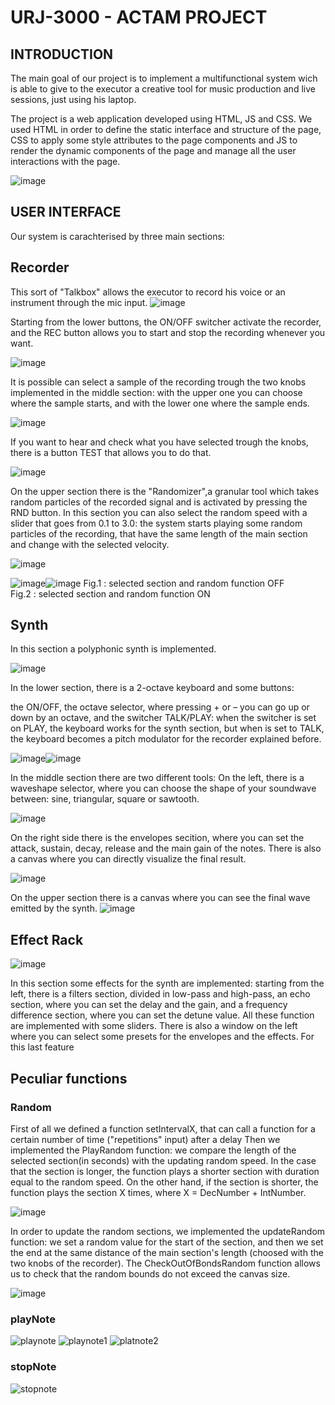 # URJ-3000 - ACTAM PROJECT

## INTRODUCTION
The main goal of our project is to implement a multifunctional system wich is able to give to the executor a creative tool for music production and live sessions, just using his laptop.

The project is a web application developed using HTML, JS and CSS. We used HTML in order to define the static interface and structure of the page, CSS to apply some style attributes to the page components and JS to render the dynamic components of the page and manage all the user interactions with the page.

![image](https://user-images.githubusercontent.com/99413338/153466062-5cc4423d-43fd-4890-80d6-a4aeb47b87f2.png)

## USER INTERFACE
Our system is carachterised by three main sections:

## Recorder
This sort of "Talkbox" allows the executor to record his voice or an instrument through the mic input.
![image](https://user-images.githubusercontent.com/99413338/153432794-0ae2fb83-6d11-425a-a3ce-8d7c38b9004a.png)

Starting from the lower buttons, the ON/OFF switcher activate the recorder, and the REC button allows you to start and stop the recording whenever you want.

![image](https://user-images.githubusercontent.com/99413338/153433034-aab30257-6e64-4cb9-aae1-751ccfc7cbb6.png)

It is possible can select a sample of the recording trough the two knobs implemented in the middle section: 
with the upper one you can choose where the sample starts, and with the lower one where the sample ends.

![image](https://user-images.githubusercontent.com/99413338/153433138-886f48d0-3493-4c97-8722-b658699dc605.png)

If you  want to hear and check what you have selected trough the knobs, there is a button TEST that allows you to do that.

![image](https://user-images.githubusercontent.com/99413338/153433223-6e29ee1a-083f-4da1-8dd5-3413734c352c.png)

On the upper section there is the "Randomizer",a granular tool which takes random particles of the recorded signal and is activated by pressing the RND button. In this section you can also select the random speed with a slider that goes from 0.1 to 3.0: the system starts playing some random particles of the recording, that have the same length of the main section and change with the selected velocity. 

![image](https://user-images.githubusercontent.com/99413338/153433303-526d4a5e-42eb-457a-86a7-2c3c974d6be0.png)

![image](https://user-images.githubusercontent.com/99413338/153433352-55bc4eff-e172-469f-9b08-b8227ce1db3f.png)![image](https://user-images.githubusercontent.com/99413338/153433369-01852615-c73b-4ca8-91f1-381efa337969.png)
    Fig.1 : selected section and random function OFF                                
    Fig.2 : selected section and random function ON
    
## Synth
In this section a polyphonic synth is implemented. 

![image](https://user-images.githubusercontent.com/99413338/153464379-2acbafb0-bef0-49e9-8529-d063989ce5c8.png)

In the lower section, there is a 2-octave keyboard and some buttons: 

the ON/OFF, the octave selector, where pressing + or – you can go up or down by an octave, and the switcher TALK/PLAY:  when the switcher is set on PLAY, the keyboard works for the synth section, but when is set to TALK, the keyboard becomes a pitch modulator for the recorder explained before. 

![image](https://user-images.githubusercontent.com/99413338/153434291-389e52cb-223f-4bc0-bb53-c7f2f1fede18.png)![image](https://user-images.githubusercontent.com/99413338/153434325-1bfb048d-f53f-403c-b10c-28db4d815aa8.png)

In the middle section there are two different tools: 
On the left, there is a waveshape selector, where you can choose the shape of your soundwave between: sine, triangular, square or sawtooth. 

![image](https://user-images.githubusercontent.com/99413338/153434422-5343a02f-76f0-4e7b-9eee-7e47e5ee4203.png)

On the right side there is the envelopes secition, where you can set the attack, sustain, decay, release and the main gain of the notes. There is also a canvas where you can directly visualize the final result.

![image](https://user-images.githubusercontent.com/99413338/153465328-3a4dde02-4fa7-4e36-9923-ade36f92f57a.png)

On the upper section there is a canvas where you can see the final wave emitted by the synth. 
![image](https://user-images.githubusercontent.com/99413338/153434588-c0cf5a3d-7dad-4618-85b8-952ba4181a8c.png)


## Effect Rack

![image](https://user-images.githubusercontent.com/99413338/153434708-3bf57136-1232-46c8-80e1-a008fd583f21.png)

In this section some effects for the synth are implemented: starting from the left, there is a filters section, divided in low-pass and high-pass,  an echo section, where you can set the delay and the gain, and a frequency difference section, where you can set the detune value.
All these function are implemented with some sliders. 
There is also a window on the left where you can select some presets for the envelopes and  the effects. For this last feature 


## Peculiar functions 

### Random

First of all we defined a function setIntervalX, that can call a function for a certain number of time ("repetitions" input) after a delay
Then we implemented the PlayRandom function: we compare the length of the selected section(in seconds) with the updating random speed. In the case that the section is longer, the function plays a shorter section with duration equal to the random speed. On the other hand, if the section is shorter, the function plays the section X times, where X = DecNumber + IntNumber.

![image](https://user-images.githubusercontent.com/99413338/153580590-40913452-f748-4e76-a212-1667e7577f56.png)

In order to update the random sections, we implemented the updateRandom function: we set a random value for the start of the section, and then we set the end at the same distance of the main section's length (choosed with the two knobs of the recorder). The CheckOutOfBondsRandom function allows us to check that the random bounds do not exceed the canvas size.

![image](https://user-images.githubusercontent.com/99413338/153580200-3d2fbe34-a256-488b-a466-9f7765dd07e6.png)

### playNote
![playnote](https://user-images.githubusercontent.com/82934687/153707871-a9445e68-474f-48e6-93a2-3dba8dbf4867.png)
![playnote1](https://user-images.githubusercontent.com/82934687/153707881-0897e309-3817-4fd9-8842-5368021dd0d3.png)
![platnote2](https://user-images.githubusercontent.com/82934687/153707892-1a1b99a7-f197-4df8-bd39-cdc650e78d56.png)


### stopNote
![stopnote](https://user-images.githubusercontent.com/82934687/153707901-22833387-4683-4df2-8986-ac3c5c741c3a.png)



